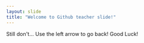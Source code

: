 ```yaml
---
layout: slide
title: "Welcome to Github teacher slide!"
---
```

Still don't...
Use the left arrow to go back! Good Luck!
